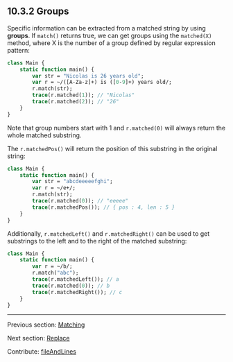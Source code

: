 ## 10.3.2 Groups

Specific information can be extracted from a matched string by using **groups**. If `match()` returns true, we can get groups using the `matched(X)` method, where X is the number of a group defined by regular expression pattern:

```haxe
class Main {
    static function main() {
        var str = "Nicolas is 26 years old";
        var r = ~/([A-Za-z]+) is ([0-9]+) years old/;
        r.match(str);
        trace(r.matched(1)); // "Nicolas"
        trace(r.matched(2)); // "26"
    }
}

```

Note that group numbers start with 1 and `r.matched(0)` will always return the whole matched substring.

The `r.matchedPos()` will return the position of this substring in the original string:

```haxe
class Main {
    static function main() {
        var str = "abcdeeeeefghi";
        var r = ~/e+/;
        r.match(str);
        trace(r.matched(0)); // "eeeee"
        trace(r.matchedPos()); // { pos : 4, len : 5 }
    }
}

```

Additionally, `r.matchedLeft()` and `r.matchedRight()` can be used to get substrings to the left and to the right of the matched substring:

```haxe
class Main {
    static function main() {
        var r = ~/b/;
        r.match("abc");
        trace(r.matchedLeft()); // a
        trace(r.matched(0)); // b
        trace(r.matchedRight()); // c
    }
}

```

---

Previous section: [Matching](std-regex-match.md)

Next section: [Replace](std-regex-replace.md)

Contribute: [fileAndLines](https://github.com/HaxeFoundation/HaxeManual/blob/master/10-std.tex#L195-195)